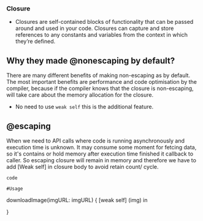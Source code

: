 ### Closure

- Closures are self-contained blocks of functionality that can be passed around and used in your code. Closures can capture and store references to any constants and variables from the context in which they’re defined.


## Why they made @nonescaping by default?

There are many different benefits of making non-escaping as by default. The most important benefits are performance and code optimisation by the compiler, because if the compiler knows that the closure is non-escaping, will take care about the memory allocation for the closure.

-  No need to use ` weak self ` this is the additional feature.

## @escaping


When we need to API calls where code is running asynchronously and execution time is unknown. It may consume some moment for fetcing data, so it's contains or hold memory after execution time finished it callback to caller. 
So escaping closure will remain in memory and therefore we have to add [Weak self] in closure body to avoid retain count/ cycle.

` code `
    
    #Usage
  downloadImage(imgURL: imgURL) { [weak self] (img) in
            
   }

